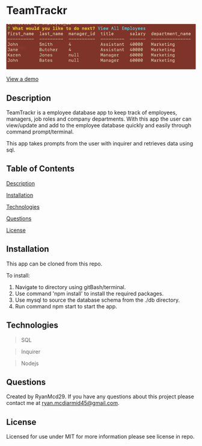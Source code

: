 # TeamTrackr

![screenshot of app running](Assets/TeamTrackr.png)

[View a demo](https://drive.google.com/file/d/1FzgHvuFTfwajxl35WWCOzyjw6_IhypfU/view?usp=sharing)

## Description

TeamTrackr is a employee database app to keep track of employees, managers, job roles and company departments. With this app the user can view/update and add to the employee database quickly and easily through command prompt/terminal.

This app takes prompts from the user with inquirer and retrieves data using sql.

## Table of Contents
  [Description](#description)

  [Installation](#installation)

  [Technologies](#technologies)

  [Questions](#questions)
  
  [License](#license)

## Installation
This app can be cloned from this repo.

To install:
1. Navigate to directory using gitBash/terminal. 
2. Use command 'npm install' to install the required packages.
3. Use mysql to source the database schema from the ./db directory.
4. Run command npm start to start the app.


## Technologies
> SQL

> Inquirer

> Nodejs

## Questions

Created by RyanMcd29. If you have any questions about this project please contact me at ryan.mcdiarmid45@gmail.com.

## License

Licensed for use under MIT for more information please see license in repo.